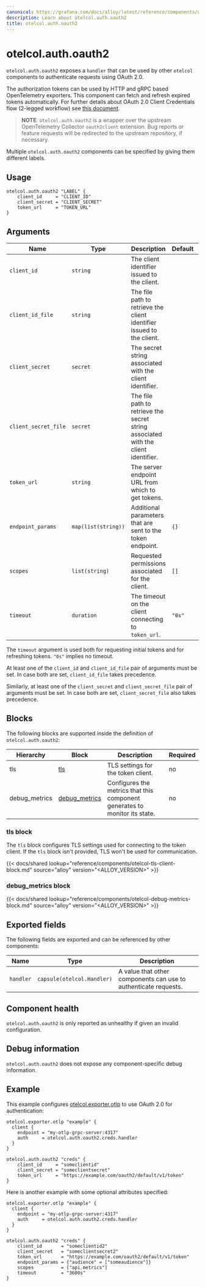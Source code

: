 ```yaml
---
canonical: https://grafana.com/docs/alloy/latest/reference/components/otelcol.auth.oauth2/
description: Learn about otelcol.auth.oauth2
title: otelcol.auth.oauth2
---
```


# otelcol.auth.oauth2

`otelcol.auth.oauth2` exposes a `handler` that can be used by other `otelcol`
components to authenticate requests using OAuth 2.0.

The authorization tokens can be used by HTTP and gRPC based OpenTelemetry exporters.
This component can fetch and refresh expired tokens automatically. For further details about
OAuth 2.0 Client Credentials flow (2-legged workflow) see [this document](https://datatracker.ietf.org/doc/html/rfc6749#section-4.4).

> **NOTE**: `otelcol.auth.oauth2` is a wrapper over the upstream OpenTelemetry
> Collector `oauth2client` extension. Bug reports or feature requests will be
> redirected to the upstream repository, if necessary.

Multiple `otelcol.auth.oauth2` components can be specified by giving them
different labels.

## Usage

```alloy
otelcol.auth.oauth2 "LABEL" {
    client_id     = "CLIENT_ID"
    client_secret = "CLIENT_SECRET"
    token_url     = "TOKEN_URL"
}
```

## Arguments

Name                 | Type                | Description                                                                        | Default | Required
-------------------- | ------------------- | ---------------------------------------------------------------------------------- | ------- | --------
`client_id`          | `string`            | The client identifier issued to the client.                                        |         | no
`client_id_file`     | `string`            | The file path to retrieve the client identifier issued to the client.              |         | no
`client_secret`      | `secret`            | The secret string associated with the client identifier.                           |         | no
`client_secret_file` | `secret`            | The file path to retrieve the secret string associated with the client identifier. |         | no
`token_url`          | `string`            | The server endpoint URL from which to get tokens.                                  |         | yes
`endpoint_params`    | `map(list(string))` | Additional parameters that are sent to the token endpoint.                         | `{}`    | no
`scopes`             | `list(string)`      | Requested permissions associated for the client.                                   | `[]`    | no
`timeout`            | `duration`          | The timeout on the client connecting to `token_url`.                               | `"0s"`  | no

The `timeout` argument is used both for requesting initial tokens and for refreshing tokens. `"0s"` implies no timeout.

At least one of the `client_id` and `client_id_file` pair of arguments must be
set. In case both are set, `client_id_file` takes precedence.

Similarly, at least one of the `client_secret` and `client_secret_file` pair of
arguments must be set. In case both are set, `client_secret_file` also takes
precedence.

## Blocks

The following blocks are supported inside the definition of
`otelcol.auth.oauth2`:

Hierarchy | Block   | Description                        | Required
----------|---------|------------------------------------|---------
tls       | [tls][] | TLS settings for the token client. | no
debug_metrics | [debug_metrics][] | Configures the metrics that this component generates to monitor its state. | no

[tls]: #tls-block
[debug_metrics]: #debug_metrics-block

### tls block

The `tls` block configures TLS settings used for connecting to the token client. If the `tls` block isn't provided, TLS won't be used for communication.

{{< docs/shared lookup="reference/components/otelcol-tls-client-block.md" source="alloy" version="<ALLOY_VERSION>" >}}

### debug_metrics block

{{< docs/shared lookup="reference/components/otelcol-debug-metrics-block.md" source="alloy" version="<ALLOY_VERSION>" >}}

## Exported fields

The following fields are exported and can be referenced by other components:

Name      | Type                       | Description
----------|----------------------------|----------------------------------------------------------------
`handler` | `capsule(otelcol.Handler)` | A value that other components can use to authenticate requests.

## Component health

`otelcol.auth.oauth2` is only reported as unhealthy if given an invalid
configuration.

## Debug information

`otelcol.auth.oauth2` does not expose any component-specific debug information.

## Example

This example configures [otelcol.exporter.otlp][] to use OAuth 2.0 for authentication:

```alloy
otelcol.exporter.otlp "example" {
  client {
    endpoint = "my-otlp-grpc-server:4317"
    auth     = otelcol.auth.oauth2.creds.handler
  }
}

otelcol.auth.oauth2 "creds" {
    client_id     = "someclientid"
    client_secret = "someclientsecret"
    token_url     = "https://example.com/oauth2/default/v1/token"
}
```

Here is another example with some optional attributes specified:
```alloy
otelcol.exporter.otlp "example" {
  client {
    endpoint = "my-otlp-grpc-server:4317"
    auth     = otelcol.auth.oauth2.creds.handler
  }
}

otelcol.auth.oauth2 "creds" {
    client_id       = "someclientid2"
    client_secret   = "someclientsecret2"
    token_url       = "https://example.com/oauth2/default/v1/token"
    endpoint_params = {"audience" = ["someaudience"]}
    scopes          = ["api.metrics"]
    timeout         = "3600s"
}
```

[otelcol.exporter.otlp]: ../otelcol.exporter.otlp/
